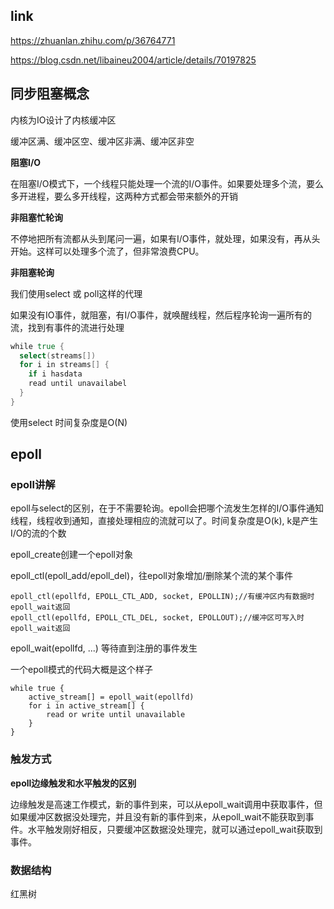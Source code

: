 ## link

https://zhuanlan.zhihu.com/p/36764771

https://blog.csdn.net/libaineu2004/article/details/70197825



## 同步阻塞概念

内核为IO设计了内核缓冲区

缓冲区满、缓冲区空、缓冲区非满、缓冲区非空

**阻塞I/O**

在阻塞I/O模式下，一个线程只能处理一个流的I/O事件。如果要处理多个流，要么多开进程，要么多开线程，这两种方式都会带来额外的开销

**非阻塞忙轮询**

不停地把所有流都从头到尾问一遍，如果有I/O事件，就处理，如果没有，再从头开始。这样可以处理多个流了，但非常浪费CPU。

**非阻塞轮询**

我们使用select 或 poll这样的代理

如果没有IO事件，就阻塞，有I/O事件，就唤醒线程，然后程序轮询一遍所有的流，找到有事件的流进行处理

```go
while true {
  select(streams[])
  for i in streams[] {
    if i hasdata
    read until unavailabel
  }
}
```

使用select 时间复杂度是O(N)

## epoll

### epoll讲解

epoll与select的区别，在于不需要轮询。epoll会把哪个流发生怎样的I/O事件通知线程，线程收到通知，直接处理相应的流就可以了。时间复杂度是O(k), k是产生I/O的流的个数

epoll_create创建一个epoll对象

epoll_ctl(epoll_add/epoll_del)，往epoll对象增加/删除某个流的某个事件

```
epoll_ctl(epollfd, EPOLL_CTL_ADD, socket, EPOLLIN);//有缓冲区内有数据时epoll_wait返回
epoll_ctl(epollfd, EPOLL_CTL_DEL, socket, EPOLLOUT);//缓冲区可写入时epoll_wait返回
```

epoll_wait(epollfd, ...) 等待直到注册的事件发生

一个epoll模式的代码大概是这个样子

```
while true {
	active_stream[] = epoll_wait(epollfd)
	for i in active_stream[] {
		read or write until unavailable
	}
}
```

### 触发方式

**epoll边缘触发和水平触发的区别**

边缘触发是高速工作模式，新的事件到来，可以从epoll_wait调用中获取事件，但如果缓冲区数据没处理完，并且没有新的事件到来，从epoll_wait不能获取到事件。水平触发刚好相反，只要缓冲区数据没处理完，就可以通过epoll_wait获取到事件。

### 数据结构

红黑树